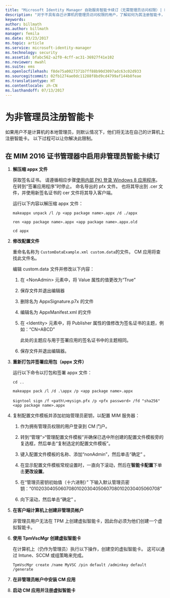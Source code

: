 ```yaml
---
title: "Microsoft Identity Manager 自助服务智能卡续订（无需管理员访问权限）| Microsoft Docs"
description: "对于不具有自己计算机的管理员访问权限的用户，了解如何为其注册智能卡，以便他们使用证书管理器。"
keywords: 
author: billmath
ms.author: billmath
manager: femila
ms.date: 03/23/2017
ms.topic: article
ms.service: microsoft-identity-manager
ms.technology: security
ms.assetid: bfabc562-a2f0-4cff-ac31-36927f41e102
ms.reviewer: mwahl
ms.suite: ems
ms.openlocfilehash: f8de75a0027371b7ff88b90d3097adc63c02d933
ms.sourcegitcommit: 02fb1274ae0dc11288f8bd9cd4799af144b8feae
ms.translationtype: HT
ms.contentlocale: zh-CN
ms.lasthandoff: 07/13/2017
---
```

# 为非管理员注册智能卡
<a id="enroll-smart-cards-for-non-administrators" class="xliff"></a>
如果用户不是计算机的本地管理员，则默认情况下，他们将无法在自己的计算机上注册智能卡。 以下过程可以让你解决此限制。

## 在 MIM 2016 证书管理器中启用非管理员智能卡续订
<a id="enabling-smart-card-renewal-for-non-admins-in-mim-2016-certificate-manager" class="xliff"></a>

1.  **解压缩 appx 文件**

    获取签名证书。 请遵循相应步骤[使用内部 PKI 登录 Windows 8 应用程序](http://blogs.technet.com/b/deploymentguys/archive/2013/06/14/signing-windows-8-applications-using-an-internal-pki.aspx)。 在转到“签署应用程序”时停止。 命名导出的 pfx 文件。 也将其导出到 .cer 文件，并使用新签名证书的 cer 文件将其导入客户端。

    运行以下内容以解压缩 appx 文件：

    `makeappx unpack /l /p <app package name>.appx /d ./appx`

    `ren <app package name>.appx <app package name>.appx.old`

    `cd appx`

2.  **修改配置文件**

    重命名名称为 `CustomDataExample.xml custom.data`的文件。 CM 应用将查找此文件名。

    编辑 custom.data 文件并修改以下内容：

    1.  在 &lt;NonAdmin&gt; 元素中，将 Value 属性的值更改为“True”

    2.  保存文件并退出编辑器

    3.  删除名为 AppxSignature.p7x 的文件

    4.  编辑名为 AppxManifest.xml 的文件

    5.  在 &lt;Identity&gt; 元素中，将 Publisher 属性的值修改为签名证书的主题，例如：“CN=ABCD”

        此处的主题应与用于签署应用的签名证书中的主题相同。

    6.  保存文件并退出编辑器。

3.  **重新打包并签署应用包（appx 文件）**

    运行以下命令以打包和签署 appx 文件：

    `cd ..`

    `makeappx pack /l /d .\appx /p <app package name>.appx`

    s`igntool sign /f <path\>mysign.pfx /p <pfx password> /fd "sha256" <app package name>.appx`

4.  复制配置文件模板并添加初始管理员密钥，以配置 MIM 服务器：

    1.  作为拥有管理员权限的用户登录到 CM 门户。

    2.  转到“管理”&gt;“管理配置文件模板”并确保已选中所创建的配置文件模板旁的复选框，然后单击“复制选定的配置文件模板”。

    3.  键入配置文件模板的名称、添加“nonAdmin”，然后单击“确定” 。

    4.  在显示配置文件模板常规设置时，一直向下滚动，然后在**智能卡配置**下单击**更改设置**。

    5.  在“管理员密钥初始值（十六进制）”  下输入默认管理员密钥：“010203040506070801020304050607080102030405060708”

    6.  向下滚动，然后单击“确定” 。

5.  **在客户端计算机上创建非管理员帐户**

    非管理员用户无法在 TPM 上创建虚拟智能卡，因此你必须为他们创建一个虚拟智能卡。

6.  **使用 TpmVscMgr 创建虚拟智能卡**

    在计算机上（仍作为管理员）执行以下操作，创建空的虚拟智能卡。 这可以通过 Intune、SCCM 或组策略来完成。

    `TpmVscMgr create /name MyVSC /pin default /adminkey default /generate`

7.  **在非管理员帐户中安装 CM 应用**

8.  **启动 CM 应用并注册虚拟智能卡**
